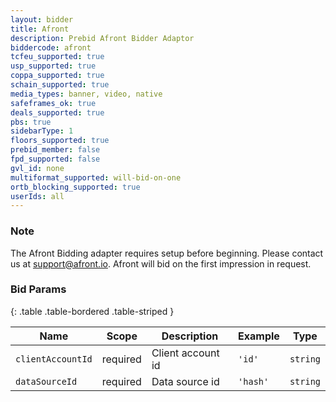 ```yaml
---
layout: bidder
title: Afront
description: Prebid Afront Bidder Adaptor
biddercode: afront
tcfeu_supported: true
usp_supported: true
coppa_supported: true
schain_supported: true
media_types: banner, video, native
safeframes_ok: true
deals_supported: true
pbs: true
sidebarType: 1
floors_supported: true
prebid_member: false
fpd_supported: false
gvl_id: none
multiformat_supported: will-bid-on-one
ortb_blocking_supported: true
userIds: all
---
```


### Note

The Afront Bidding adapter requires setup before beginning. Please contact us at [support@afront.io](mailto:support@afront.io).
Afront will bid on the first impression in request.

### Bid Params

{: .table .table-bordered .table-striped }

| Name              | Scope    | Description       | Example  | Type     |
| ----------------- | -------- | ----------------- | -------- | -------- |
| `clientAccountId` | required | Client account id | `'id'`   | `string` |
| `dataSourceId`    | required | Data source id    | `'hash'` | `string` |
